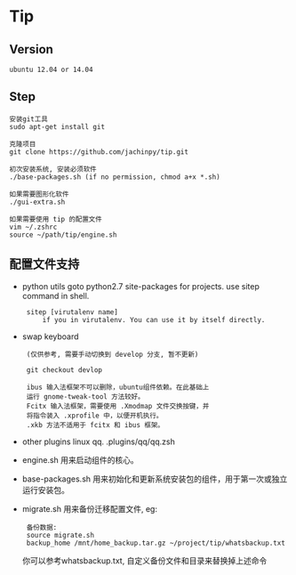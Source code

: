 Tip
========


## Version

    ubuntu 12.04 or 14.04


## Step

    安装git工具
    sudo apt-get install git

    克隆项目
    git clone https://github.com/jachinpy/tip.git

    初次安装系统, 安装必须软件
    ./base-packages.sh (if no permission, chmod a+x *.sh)
    
    如果需要图形化软件
    ./gui-extra.sh

    如果需要使用 tip 的配置文件
    vim ~/.zshrc
    source ~/path/tip/engine.sh

## 配置文件支持
  
 + python utils
	goto python2.7 site-packages for projects. use sitep command in shell.
        
        sitep [virutalenv name]
            if you in virutalenv. You can use it by itself directly.

 + swap keyboard
 
        (仅供参考, 需要手动切换到 develop 分支, 暂不更新)
        
        git checkout devlop
 
        ibus 输入法框架不可以删除，ubuntu组件依赖。在此基础上
        运行 gnome-tweak-tool 方法较好。
        Fcitx 输入法框架，需要使用 .Xmodmap 文件交换按键，并
        将指令装入 .xprofile 中，以便开机执行。
        .xkb 方法不适用于 fcitx 和 ibus 框架。

 + other plugins
    	linux qq.
	    .plugins/qq/qq.zsh

 + engine.sh
	用来启动组件的核心。
 + base-packages.sh
	用来初始化和更新系统安装包的组件，用于第一次或独立运行安装包。
 + migrate.sh
	用来备份迁移配置文件, eg:

		备份数据:
		source migrate.sh
		backup_home /mnt/home_backup.tar.gz ~/project/tip/whatsbackup.txt
 
	你可以参考whatsbackup.txt, 自定义备份文件和目录来替换掉上述命令
